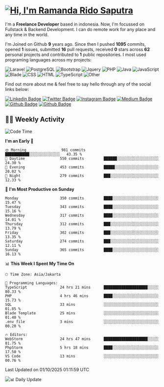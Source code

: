 # [![Hi, I'm Ramanda Rido Saputra](https://readme-typing-svg.herokuapp.com?size=24&vCenter=true&lines=%F0%9F%91%8B+Hi%2C+I'm+Ramanda+Rido+Saputra+;%F0%9F%92%BB+Fullstack+Web+Developer+)](https://git.io/typing-svg)

I'm a **Freelance Developer** based in indonesia. Now, I'm focussed on Fullstack & Backend Development. I can do remote work for any place and any time in the world.

I'm Joined on Github **9** years ago. Since then I pushed **1095** commits, opened **1** issues, submitted **16** pull requests, received **0** stars across **62** personal projects and contributed to **1** public repositories.
I most used programing languages across my projects:

![Laravel](https://img.shields.io/badge/Laravel-FF2D20?flat&logo=laravel&logoColor=white)
![PostgreSQL](https://img.shields.io/badge/PostgreSQL-316192?flat&logo=postgresql&logoColor=white)
![Bootstrap](https://img.shields.io/badge/Bootstrap-563D7C?flat&logo=bootstrap&logoColor=white)
![Jquery](https://img.shields.io/badge/jQuery-0769AD?flat&logo=jquery&logoColor=white)
![PHP](https://img.shields.io/badge/-PHP-%234F5D95?style=flat&logo=PHP&logoColor=white)
![Java](https://img.shields.io/badge/-Java-%23b07219?style=flat&logo=Java&logoColor=white)
![JavaScript](https://img.shields.io/badge/-JavaScript-%23f1e05a?style=flat&logo=JavaScript&logoColor=white)
![Blade](https://img.shields.io/badge/-Blade-%23f7523f?style=flat&logo=Blade&logoColor=white)
![CSS](https://img.shields.io/badge/-CSS-%23663399?style=flat&logo=CSS&logoColor=white)
![HTML](https://img.shields.io/badge/-HTML-%23e34c26?style=flat&logo=HTML&logoColor=white)
![TypeScript](https://img.shields.io/badge/-TypeScript-%233178c6?style=flat&logo=TypeScript&logoColor=white)
![Other](https://img.shields.io/badge/-Other-%23ededed?style=flat&logo=Other&logoColor=white)

Find out more about me & feel free to say hello through any of the social links below:

[![Linkedin Badge](https://img.shields.io/badge/-ramandaaridogh-blue?style=flat&logo=Linkedin&logoColor=white&link=https://www.linkedin.com/in/ramanda-rido-saputra/)](https://www.linkedin.com/in/ramanda-rido-saputra/)
[![Twitter Badge](https://img.shields.io/badge/-ramandaaridogh-%231DA1F2.svg?style=flat&logo=twitter&logoColor=white&link=https://www.twitter.com/ramandaaridogh)](https://www.twitter.com/ramandaaridogh/)
[![Instagram Badge](https://img.shields.io/badge/-ramandaaridogh-purple?style=flat&logo=instagram&logoColor=white&link=https://instagram.com/ramandaaridogh_/)](https://instagram.com/ramandaaridogh_)
[![Medium Badge](https://img.shields.io/badge/-@ramandaaridogh-%2312100E.svg?style=flat&logo=Medium&logoColor=white&link=https://medium.com/@ramandaaridogh/)](https://medium.com/@ramandaaridogh)
[![Github Badge](https://img.shields.io/badge/-@ramandaaridogh-100000.svg?style=flat&logo=github&logoColor=white&link=https://github.com/ramandaaridogh)](https://github.com/ramandaaridogh)
[![Github Badge](https://img.shields.io/badge/-@mxcode-100000.svg?style=flat&logo=github&logoColor=white&link=https://github.com/ramanda-mxcode)](https://github.com/ramanda-mxcode)

## 👨‍💻 Weekly Activity
<!--START_SECTION:waka-->
![Code Time](http://img.shields.io/badge/Code%20Time-1%2C616%20hrs%2040%20mins-blue)

**I'm an Early 🐤** 

```text
🌞 Morning                981 commits         ███████████░░░░░░░░░░░░░░   43.35 % 
🌆 Daytime                550 commits         ██████░░░░░░░░░░░░░░░░░░░   24.30 % 
🌃 Evening                453 commits         █████░░░░░░░░░░░░░░░░░░░░   20.02 % 
🌙 Night                  279 commits         ███░░░░░░░░░░░░░░░░░░░░░░   12.33 % 
```
📅 **I'm Most Productive on Sunday** 

```text
Monday                   350 commits         ████░░░░░░░░░░░░░░░░░░░░░   15.47 % 
Tuesday                  343 commits         ████░░░░░░░░░░░░░░░░░░░░░   15.16 % 
Wednesday                317 commits         ████░░░░░░░░░░░░░░░░░░░░░   14.01 % 
Thursday                 312 commits         ███░░░░░░░░░░░░░░░░░░░░░░   13.79 % 
Friday                   302 commits         ███░░░░░░░░░░░░░░░░░░░░░░   13.35 % 
Saturday                 274 commits         ███░░░░░░░░░░░░░░░░░░░░░░   12.11 % 
Sunday                   365 commits         ████░░░░░░░░░░░░░░░░░░░░░   16.13 % 
```


📊 **This Week I Spent My Time On** 

```text
🕑︎ Time Zone: Asia/Jakarta

💬 Programming Languages: 
TypeScript               24 hrs 21 mins      ████████████████████░░░░░   80.33 % 
PHP                      4 hrs 46 mins       ████░░░░░░░░░░░░░░░░░░░░░   15.73 % 
SQL                      33 mins             ░░░░░░░░░░░░░░░░░░░░░░░░░   01.85 % 
Blade Template           25 mins             ░░░░░░░░░░░░░░░░░░░░░░░░░   01.40 % 
.env file                3 mins              ░░░░░░░░░░░░░░░░░░░░░░░░░   00.20 % 

🔥 Editors: 
WebStorm                 24 hrs 47 mins      ████████████████████░░░░░   81.75 % 
PhpStorm                 5 hrs 18 mins       ████░░░░░░░░░░░░░░░░░░░░░   17.50 % 
VS Code                  13 mins             ░░░░░░░░░░░░░░░░░░░░░░░░░   00.76 % 
```


 Last Updated on 01/10/2025 01:11:59 UTC
<!--END_SECTION:waka-->

![📊 Daily Update](https://github.com/ramandaaridogh/ramandaaridogh/actions/workflows/update-activity.yml/badge.svg)

